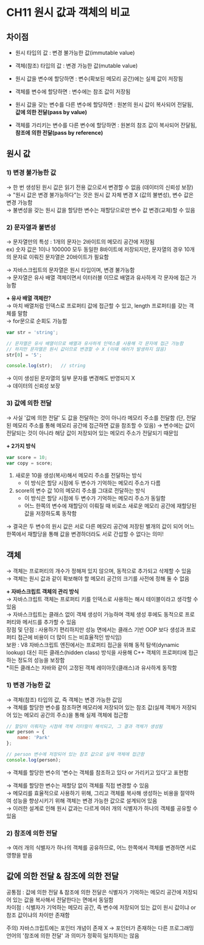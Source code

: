 # CH11 원시 값과 객체의 비교

## 차이점
- 원시 타입의 값 : 변경 불가능한 값(immutable value)   
- 객체(참조) 타입의 값 : 변경 가능한 값(mutable value)      


- 원시 값을 변수에 할당하면 : 변수(확보된 메모리 공간)에는 실제 값이 저장됨   
- 객체를 변수에 할당하면 : 변수에는 참조 값이 저장됨   


- 원시 값을 갖는 변수를 다른 변수에 할당하면 : 원본의 원시 값이 복사되어 전달됨, **값에 의한 전달(pass by value)**      
- 객체를 가리키는 변수를 다른 변수에 할당하면 : 원본의 참조 값이 복사되어 잔달됨, **참조에 의한 전달(pass by reference)**   


## 원시 값

### 1) 변경 불가능한 값   
→ 한 번 생성된 원시 값은 읽기 전용 값으로서 변경할 수 없음 (데이터의 신뢰성 보장)   
→ "원시 값은 변경 불가능하다"는 것은 원시 값 자체 변경 X (값의 불변성), 변수 값은 변경 가능함   
→ 불변성을 갖는 원시 값을 할당한 변수는 재할당으로만 변수 값 변경(교체)할 수 있음


### 2) 문자열과 불변성
→ 문자열만의 특성 : 1개의 문자는 2바이트의 메모리 공간에 저장됨   
ex) 숫자 값은 1이나 100000 모두 동일한 8바이트에 저장되지만, 문자열의 경우 10개의 문자로 이뤄진 문자열은 20바이트가 필요함      

→ 자바스크립트의 문자열은 원시 타입이며, 변경 불가능함   
→ 문자열은 유사 배열 객체이면서 이터러블 이므로 배열과 유사하게 각 문자에 접근 가능함   

**+ 유사 배열 객체란?**   
→ 마치 배열처럼 인덱스로 프로퍼티 값에 접근할 수 있고, length 프로퍼티를 갖는 객체를 말함   
→ for문으로 순회도 가능함   

```javascript
var str = 'string';

// 문자열은 유사 배열이므로 배열과 유사하게 인덱스를 사용해 각 문자에 접근 가능함   
// 하지만 문자열은 원시 값이므로 변경할 수 X (이때 에러가 발생하지 않음)
str[0] = 'S';

console.log(str);   // string
```
→ 이미 생성된 문자열의 일부 문자를 변경해도 반영되지 X   
→ 데이터의 신뢰성 보장   

### 3) 값에 의한 전달
→ 사실 '값에 의한 전달' 도 값을 전달하는 것이 아니라 메모리 주소를 전달함 (단, 전달된 메모리 주소를 통해 메모리 공간에 접근하면 값을 참조할 수 있음)
→ 변수에는 값이 전달되는 것이 아니라 해당 값이 저장되어 있는 메모리 주소가 전달되기 때문임   

**+ 2가지 방식**
```javascript
var score = 10;
var copy = score;
```

1. 새로운 10을 생성(복사)해서 메모리 주소를 전달하는 방식    
   - 이 방식은 할당 시점에 두 변수가 기억하는 메모리 주소가 다름   
2. score의 변수 값 10의 메모리 주소를 그대로 전달하는 방식    
   - 이 방식은 할당 시점에 두 변수가 기억하는 메모리 주소가 동일함   
   - 어느 한쪽의 변수에 재할당이 이뤄질 때 비로소 새로운 메모리 공간에 재할당된 값을 저장하도록 동작함   


→ 결국은 두 변수의 원시 값은 서로 다른 메모리 공간에 저장된 별개의 값이 되어 어느 한쪽에서 재할당을 통해 값을 변경하더라도 서로 간섭할 수 없다는 의미!


## 객체
→ 객체는 프로퍼티의 개수가 정해져 있지 않으며, 동적으로 추가되고 삭제할 수 있음      
→ 객체는 원시 값과 같이 확보해야 할 메모리 공간의 크기를 사전에 정해 둘 수 없음  

**+ 자바스크립트 객체의 관리 방식**   
→ 자바스크립트 객체는 프로퍼티 키를 인덱스로 사용하는 해시 테이블이라고 생각할 수 있음      
→ 자바스크립트는 클래스 없이 객체 생성이 가능하며 객체 생성 후에도 동적으로 프로퍼티와 메서드를 추가할 수 있음    
장점 및 단점 : 사용하기 편리하지만 성능 면에서는 클래스 기반 OOP 보다 생성과 프로퍼티 접근에 비용이 더 많이 드는 비효율적인 방식임)   
보완 : V8 자바스크립트 엔진에서는 프로퍼티 접근을 위해 동적 탐색(dynamic lookup) 대신 히든 클래스(hidden class) 방식을 사용해 C++ 객체의 프로퍼티에 접근하는 정도의 성능을 보장함   
*히든 클래스는 자바와 같이 고정된 객체 레이아웃(클래스)과 유사하게 동작함   

### 1) 변경 가능한 값
→ 객체(참조) 타입의 값, 즉 객체는 변경 가능한 값임   
→ 객체를 할당한 변수를 참조하면 메모리에 저장되어 있는 참조 값(실제 객체가 저장되어 있는 메모리 공간의 주소)을 통해 실제 객체에 접근함   
```javascript
// 할당이 이뤄지는 시점에 객체 리터럴이 해석되고, 그 결과 객체가 생성됨
var person = {
    name: 'Park'
};

// person 변수에 저장되어 있는 참조 값으로 실제 객체에 접근함   
console.log(person);
```
→ 객체를 할당한 변수의 '변수는 객체를 참조하고 있다 or 가리키고 있다'고 표현함   

→ 객체를 할당한 변수는 재할당 없이 객체를 직접 변경할 수 있음   
→ 메모리를 효율적으로 사용하기 위해, 그리고 객체를 복사해 생성하는 비용을 절약하여 성능을 향상시키기 위해 객체는 변경 가능한 값으로 설계되어 있음   
→ 이러한 설계로 인해 원시 값과는 다르게 여러 개의 식별자가 하나의 객체를 공유할 수 있음   

### 2) 참조에 의한 전달   
→ 여러 개의 식별자가 하나의 객체를 공유하므로, 어느 한쪽에서 객체를 변경하면 서로 영향을 받음   


## 값에 의한 전달 & 참조에 의한 전달
공통점 : 값에 의한 전달 & 참조에 의한 전달은 식별자가 기억하는 메모리 공간에 저장되어 있는 값을 복사해서 전달한다는 면에서 동일함   
차이점 : 식별자가 기억하는 메모리 공간, 즉 변수에 저장되어 있는 값이 원시 값이냐 or 참조 값이냐의 차이만 존재함   

주의) 자바스크립트에는 포인터 개념이 존재 X → 포인터가 존재하는 다른 프로그래밍 언어의 '참조에 의한 전달' 과 의미가 정확히 일치하지는 않음   





